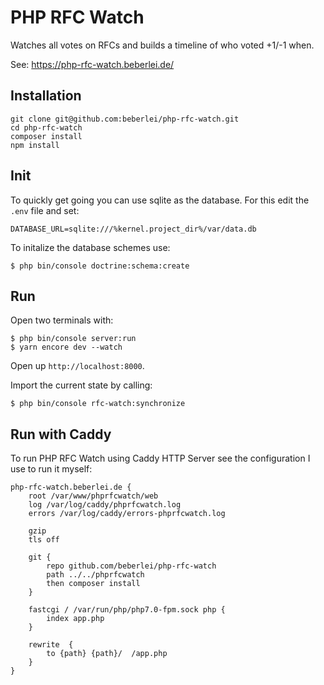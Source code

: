 # PHP RFC Watch

Watches all votes on RFCs and builds a timeline of who voted +1/-1 when.

See: https://php-rfc-watch.beberlei.de/

## Installation

    git clone git@github.com:beberlei/php-rfc-watch.git
    cd php-rfc-watch
    composer install
    npm install

## Init

To quickly get going you can use sqlite as the database. For this edit the `.env` file and set:

    DATABASE_URL=sqlite:///%kernel.project_dir%/var/data.db

To initalize the database schemes use:

    $ php bin/console doctrine:schema:create

## Run

Open two terminals with:

    $ php bin/console server:run
    $ yarn encore dev --watch

Open up `http://localhost:8000`.

Import the current state by calling:

    $ php bin/console rfc-watch:synchronize

## Run with Caddy

To run PHP RFC Watch using Caddy HTTP Server see the configuration I use to run it myself:

```
php-rfc-watch.beberlei.de {
    root /var/www/phprfcwatch/web
    log /var/log/caddy/phprfcwatch.log
    errors /var/log/caddy/errors-phprfcwatch.log

    gzip 
    tls off

    git {
        repo github.com/beberlei/php-rfc-watch
        path ../../phprfcwatch
        then composer install
    }

    fastcgi / /var/run/php/php7.0-fpm.sock php {
        index app.php
    }

    rewrite  {
        to {path} {path}/  /app.php
    }
}
```
